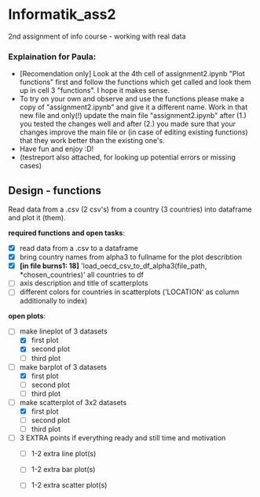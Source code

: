 # Informatik_ass2
2nd assignment of info course - working with real data

### Explaination for Paula:
- [Recomendation only] Look at the 4th cell of assignment2.ipynb "Plot functions" first
and follow the functions which get called and look them up in cell 3 "functions". I hope it makes sense.
- To try on your own and observe and use the functions please make a copy of "assignment2.ipynb" and
give it a different name. Work in that new file and only(!) update the main file "assignment2.ipynb" after
  (1.) you tested the changes well and after (2.) you made sure that your changes improve the main file
or (in case of editing existing functions) that they work better than the existing one's.
- Have fun and enjoy :D!
- (testreport also attached, for looking up potential errors or missing cases)

## Design - functions
Read data from a .csv (2 csv's) from a country (3 countries) into dataframe and plot it (them).

**required functions and open tasks**:
- [x] read data from a .csv to a dataframe
- [x] bring country names from alpha3 to fullname for the plot describtion
- [x] **[in file burns1: 18]** 'load_oecd_csv_to_df_alpha3(file_path, *chosen_countries)' all countries to df
- [ ] axis description and title of scatterplots
- [ ] different colors for countries in scatterplots ('LOCATION' as column additionally to index)

**open plots**:
- [ ] make lineplot of 3 datasets
  - [x] first plot
  - [x] second plot
  - [ ] third plot
- [ ] make barplot of 3 datasets
  - [x] first plot
  - [ ] second plot
  - [ ] third plot
- [ ] make scatterplot of 3x2 datasets
  - [x] first plot
  - [ ] second plot
  - [ ] third plot
- [ ] 3 EXTRA points if everything ready and still time and motivation
  - [ ] 1-2 extra line plot(s)
  - [ ] 1-2 extra bar plot(s)
  - [ ] 1-2 extra scatter plot(s)

